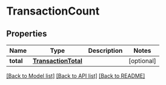 # TransactionCount

## Properties
Name | Type | Description | Notes
------------ | ------------- | ------------- | -------------
**total** | [**TransactionTotal**](TransactionTotal.md) |  | [optional] 

[[Back to Model list]](../README.md#documentation-for-models) [[Back to API list]](../README.md#documentation-for-api-endpoints) [[Back to README]](../README.md)


